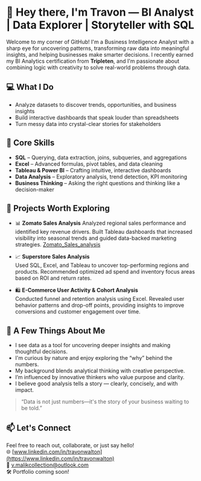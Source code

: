 # 👋 Hey there, I'm Travon — BI Analyst | Data Explorer | Storyteller with SQL

Welcome to my corner of GitHub! I'm a Business Intelligence Analyst with a sharp eye for uncovering patterns, transforming raw data into meaningful insights, and helping businesses make smarter decisions. I recently earned my BI Analytics certification from **Tripleten**, and I'm passionate about combining logic with creativity to solve real-world problems through data.

## 💻  What I Do
- Analyze datasets to discover trends, opportunities, and business insights  
- Build interactive dashboards that speak louder than spreadsheets  
- Turn messy data into crystal-clear stories for stakeholders

## 🧠 Core Skills
- **SQL** – Querying, data extraction, joins, subqueries, and aggregations  
- **Excel** – Advanced formulas, pivot tables, and data cleaning  
- **Tableau & Power BI** – Crafting intuitive, interactive dashboards  
- **Data Analysis** – Exploratory analysis, trend detection, KPI monitoring  
- **Business Thinking** – Asking the right questions and thinking like a decision-maker

## 🚀 Projects Worth Exploring
- 📊 **Zomato Sales Analysis** 
  Analyzed regional sales performance and identified key revenue drivers. Built Tableau dashboards that increased visibility into seasonal trends and guided data-backed marketing strategies.
 [Zomato_Sales_analysis](https://github.com/Travon-77/BI_Analytics_Tripleten_Projects/tree/main/Zomato%20Sales%20Analysis)

- 📈 **Superstore Sales Analysis**  
  Used SQL, Excel, and Tableau to uncover top-performing regions and products. Recommended optimized ad spend and inventory focus areas based on ROI and return rates.

- 🛍️ **E-Commerce User Activity & Cohort Analysis**  
  Conducted funnel and retention analysis using Excel. Revealed user behavior patterns and drop-off points, providing insights to improve conversions and customer engagement over time.

## 🧩 A Few Things About Me  
- I see data as a tool for uncovering deeper insights and making thoughtful decisions.  
- I'm curious by nature and enjoy exploring the “why” behind the numbers.  
- My background blends analytical thinking with creative perspective.  
- I’m influenced by innovative thinkers who value purpose and clarity.  
- I believe good analysis tells a story — clearly, concisely, and with impact.

> “Data is not just numbers—it's the story of your business waiting to be told.”

## 📫 Let's Connect
Feel free to reach out, collaborate, or just say hello!  
🌐 [www.linkedin.com/in/travonwalton](https://www.linkedin.com/in/travonwalton)  
📧 v.malikcollection@outlook.com  
🛠️ Portfolio coming soon!

